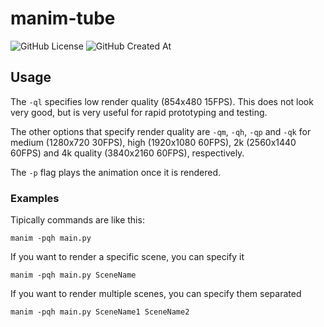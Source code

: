 # manim-tube

![GitHub License](https://img.shields.io/github/license/AntonioBerna/manim-tube)
![GitHub Created At](https://img.shields.io/github/created-at/antonioberna/manim-tube)

## Usage

The `-ql` specifies low render quality (854x480 15FPS).
This does not look very good, but is very useful for rapid prototyping and testing. 

The other options that specify render quality are `-qm`, `-qh`, `-qp` and `-qk` for medium (1280x720 30FPS), high (1920x1080 60FPS), 2k (2560x1440 60FPS) and 4k quality (3840x2160 60FPS), respectively.

The `-p` flag plays the animation once it is rendered.

### Examples

Tipically commands are like this:

```
manim -pqh main.py
```

If you want to render a specific scene, you can specify it

```
manim -pqh main.py SceneName
```

If you want to render multiple scenes, you can specify them separated

```
manim -pqh main.py SceneName1 SceneName2
```
